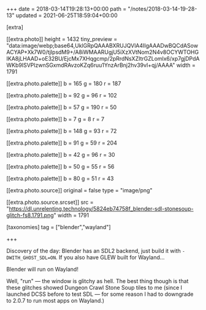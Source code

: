 +++
date = 2018-03-14T19:28:13+00:00
path = "/notes/2018-03-14-19-28-13"
updated = 2021-06-25T18:59:04+00:00

[extra]

[[extra.photo]]
height = 1432
tiny_preview = "data:image/webp;base64,UklGRpQAAABXRUJQVlA4IIgAAADwBQCdASowACYAP+Xk7W0/tjIpsdM9+/A8iWMAARUgjU5iXzXVtNom2N4v8OCYWTOHGIKA8jLHAAD+oE32BU/EjcMx7XHqgcmp/2pRrdNsXZItrGZLomlx6/xp7gjDPdAWKb9ISVPlzwnSGxmdRAvzoKZq6ruu1YnzArBnj2hv39vl+qj/AAAA"
width = 1791

[[extra.photo.palette]]
b = 165
g = 180
r = 187

[[extra.photo.palette]]
b = 92
g = 96
r = 102

[[extra.photo.palette]]
b = 57
g = 190
r = 50

[[extra.photo.palette]]
b = 7
g = 8
r = 7

[[extra.photo.palette]]
b = 148
g = 93
r = 72

[[extra.photo.palette]]
b = 91
g = 59
r = 204

[[extra.photo.palette]]
b = 42
g = 96
r = 30

[[extra.photo.palette]]
b = 50
g = 55
r = 56

[[extra.photo.palette]]
b = 80
g = 51
r = 43

[[extra.photo.source]]
original = false
type = "image/png"

[[extra.photo.source.srcset]]
src = "https://dl.unrelenting.technology/5824eb74758f_blender-sdl-stonesoup-glitch-fs8.1791.png"
width = 1791

[taxonomies]
tag = ["blender","wayland"]

+++

Discovery of the day: Blender has an SDL2 backend, just build it with `-DWITH_GHOST_SDL=ON`. If you also have GLEW built for Wayland…

Blender will run on Wayland!

Well, "run" — the window is glitchy as hell. The best thing though is that these glitches showed Dungeon Crawl Stone Soup tiles to me (since I launched DCSS before to test SDL — for some reason I had to downgrade to 2.0.7 to run most apps on Wayland.)